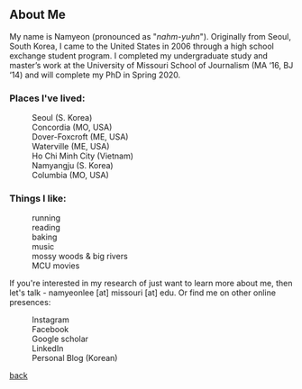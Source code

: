

## About Me

My name is Namyeon (pronounced as "_nahm-yuhn_"). Originally from Seoul, South Korea, I came to the United States in 2006 through a high school exchange student program. I completed my undergraduate study and master’s work at the University of Missouri School of Journalism (MA ‘16, BJ ‘14) and will complete my PhD in Spring 2020. 

### Places I've lived: 
<dl>
<dd>Seoul (S. Korea)</dd>
<dd>Concordia (MO, USA)</dd>
<dd>Dover-Foxcroft (ME, USA)</dd>
<dd>Waterville (ME, USA)</dd>
<dd>Ho Chi Minh City (Vietnam)</dd>
<dd>Namyangju (S. Korea)</dd>
<dd>Columbia (MO, USA)</dd>
</d1> 

### Things I like: 
<d2> 
<dd>running</dd>
<dd>reading</dd>
<dd>baking</dd>
<dd>music</dd>
<dd>mossy woods & big rivers</dd>
<dd>MCU movies</dd>
</d2> 

If you're interested in my research of just want to learn more about me, then let's talk - namyeonlee [at] missouri [at] edu. 
Or find me on other online presences: 
<d3>
<dd>Instagram </dd>
<dd>Facebook </dd> 
<dd>Google scholar </dd>
<dd>LinkedIn </dd>
<dd>Personal Blog (Korean)</dd>
</d3> 

[back](./)



